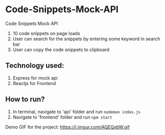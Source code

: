 # Code-Snippets-Mock-API
Code Snippets Mock API

1. 10 code snippets on page loads
2. User can search for the snippets by entering some keyword in search bar
3. User can copy the code snippets to clipboard 

## Technology used:
1. Express for mock api
2. Reactjs for Frontend

## How to run?
1. In terminal, navigate to 'api' folder and run `nodemon index.js`
2. Navigate to 'frontend' folder and run `npm start`


Demo GIF for the project:
https://i.imgur.com/AQEQxbW.gif

